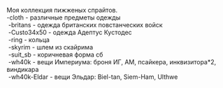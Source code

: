 ﻿Моя коллекция пижженых спрайтов.<br>
﻿-cloth - различные предметы одежды<br>
﻿	-britans - одежда британских повстанческих войск<br>
﻿	-Custo34x50 - одежда Адептус Кустодес<br>
﻿	-ring - кольца<br>
﻿	-skyrim - шлем из скайрима<br>
﻿	-suit_sb - коричневая форма сб<br>
﻿	-wh40k - вещи Империума: броня ИГ, АМ, псайкера, инквизитора*2, виндикара<br>
﻿	-wh40k-Eldar - вещи Эльдар: Biel-tan, Siеm-Ham, Ulthwe<br>
